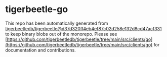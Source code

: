 # tigerbeetle-go
This repo has been automatically generated from [tigerbeetledb/tigerbeetle@d37d320ff4eb4ef87c02d258e132d8cd47acf331](https://github.com/tigerbeetledb/tigerbeetle/commit/d37d320ff4eb4ef87c02d258e132d8cd47acf331) to keep binary blobs out of the monorepo. Please see [https://github.com/tigerbeetledb/tigerbeetle/tree/main/src/clients/go](https://github.com/tigerbeetledb/tigerbeetle/tree/main/src/clients/go) for documentation and contributions.
